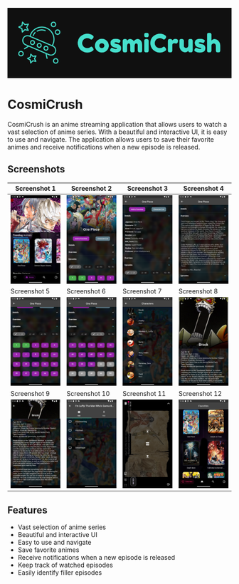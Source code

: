 ![CosmiCrush](screenshots/logo.png)

# CosmiCrush

CosmiCrush is an anime streaming application that allows users to watch a vast selection of anime series. With a beautiful and interactive UI, it is easy to use and navigate. The application allows users to save their favorite animes and receive notifications when a new episode is released.

## Screenshots
| Screenshot 1 | Screenshot 2 | Screenshot 3 | Screenshot 4 |
| ------------ | ------------ | ------------ | ------------ |
| ![Screenshot 1](screenshots/1.png) | ![Screenshot 2](screenshots/2.png) | ![Screenshot 3](screenshots/3.png) | ![Screenshot 4](screenshots/4.png) |
| Screenshot 5 | Screenshot 6 | Screenshot 7 | Screenshot 8 |
| ![Screenshot 5](screenshots/5.png) | ![Screenshot 6](screenshots/6.png) | ![Screenshot 7](screenshots/7.png) | ![Screenshot 8](screenshots/8.png) |
| Screenshot 9 | Screenshot 10 | Screenshot 11 | Screenshot 12 |
| ![Screenshot 9](screenshots/9.png) | ![Screenshot 10](screenshots/10.png) | ![Screenshot 11](screenshots/11.png) | ![Screenshot 12](screenshots/12.png) |


## Features

- Vast selection of anime series
- Beautiful and interactive UI
- Easy to use and navigate
- Save favorite animes
- Receive notifications when a new episode is released
- Keep track of watched episodes
- Easily identify filler episodes

